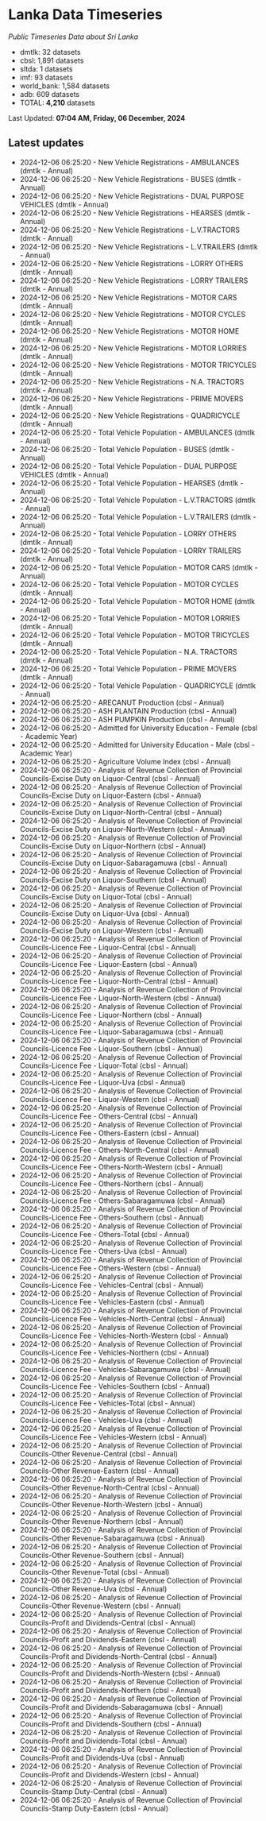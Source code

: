 # Lanka Data Timeseries
*Public Timeseries Data about Sri Lanka*

* dmtlk: 32 datasets
* cbsl: 1,891 datasets
* sltda: 1 datasets
* imf: 93 datasets
* world_bank: 1,584 datasets
* adb: 609 datasets
* TOTAL: **4,210** datasets

Last Updated: **07:04 AM, Friday, 06 December, 2024**

## Latest updates

* 2024-12-06 06:25:20 - New Vehicle Registrations - AMBULANCES (dmtlk - Annual)
* 2024-12-06 06:25:20 - New Vehicle Registrations - BUSES (dmtlk - Annual)
* 2024-12-06 06:25:20 - New Vehicle Registrations - DUAL PURPOSE VEHICLES (dmtlk - Annual)
* 2024-12-06 06:25:20 - New Vehicle Registrations - HEARSES (dmtlk - Annual)
* 2024-12-06 06:25:20 - New Vehicle Registrations - L.V.TRACTORS (dmtlk - Annual)
* 2024-12-06 06:25:20 - New Vehicle Registrations - L.V.TRAILERS (dmtlk - Annual)
* 2024-12-06 06:25:20 - New Vehicle Registrations - LORRY OTHERS (dmtlk - Annual)
* 2024-12-06 06:25:20 - New Vehicle Registrations - LORRY TRAILERS (dmtlk - Annual)
* 2024-12-06 06:25:20 - New Vehicle Registrations - MOTOR CARS (dmtlk - Annual)
* 2024-12-06 06:25:20 - New Vehicle Registrations - MOTOR CYCLES (dmtlk - Annual)
* 2024-12-06 06:25:20 - New Vehicle Registrations - MOTOR HOME (dmtlk - Annual)
* 2024-12-06 06:25:20 - New Vehicle Registrations - MOTOR LORRIES (dmtlk - Annual)
* 2024-12-06 06:25:20 - New Vehicle Registrations - MOTOR TRICYCLES (dmtlk - Annual)
* 2024-12-06 06:25:20 - New Vehicle Registrations - N.A. TRACTORS (dmtlk - Annual)
* 2024-12-06 06:25:20 - New Vehicle Registrations - PRIME MOVERS (dmtlk - Annual)
* 2024-12-06 06:25:20 - New Vehicle Registrations - QUADRICYCLE (dmtlk - Annual)
* 2024-12-06 06:25:20 - Total Vehicle Population - AMBULANCES (dmtlk - Annual)
* 2024-12-06 06:25:20 - Total Vehicle Population - BUSES (dmtlk - Annual)
* 2024-12-06 06:25:20 - Total Vehicle Population - DUAL PURPOSE VEHICLES (dmtlk - Annual)
* 2024-12-06 06:25:20 - Total Vehicle Population - HEARSES (dmtlk - Annual)
* 2024-12-06 06:25:20 - Total Vehicle Population - L.V.TRACTORS (dmtlk - Annual)
* 2024-12-06 06:25:20 - Total Vehicle Population - L.V.TRAILERS (dmtlk - Annual)
* 2024-12-06 06:25:20 - Total Vehicle Population - LORRY OTHERS (dmtlk - Annual)
* 2024-12-06 06:25:20 - Total Vehicle Population - LORRY TRAILERS (dmtlk - Annual)
* 2024-12-06 06:25:20 - Total Vehicle Population - MOTOR CARS (dmtlk - Annual)
* 2024-12-06 06:25:20 - Total Vehicle Population - MOTOR CYCLES (dmtlk - Annual)
* 2024-12-06 06:25:20 - Total Vehicle Population - MOTOR HOME (dmtlk - Annual)
* 2024-12-06 06:25:20 - Total Vehicle Population - MOTOR LORRIES (dmtlk - Annual)
* 2024-12-06 06:25:20 - Total Vehicle Population - MOTOR TRICYCLES (dmtlk - Annual)
* 2024-12-06 06:25:20 - Total Vehicle Population - N.A. TRACTORS (dmtlk - Annual)
* 2024-12-06 06:25:20 - Total Vehicle Population - PRIME MOVERS (dmtlk - Annual)
* 2024-12-06 06:25:20 - Total Vehicle Population - QUADRICYCLE (dmtlk - Annual)
* 2024-12-06 06:25:20 - ARECANUT Production (cbsl - Annual)
* 2024-12-06 06:25:20 - ASH PLANTAIN Production (cbsl - Annual)
* 2024-12-06 06:25:20 - ASH PUMPKIN Production (cbsl - Annual)
* 2024-12-06 06:25:20 - Admitted for University Education - Female (cbsl - Academic Year)
* 2024-12-06 06:25:20 - Admitted for University Education - Male (cbsl - Academic Year)
* 2024-12-06 06:25:20 - Agriculture Volume Index (cbsl - Annual)
* 2024-12-06 06:25:20 - Analysis of Revenue Collection of Provincial Councils-Excise Duty on Liquor-Central (cbsl - Annual)
* 2024-12-06 06:25:20 - Analysis of Revenue Collection of Provincial Councils-Excise Duty on Liquor-Eastern (cbsl - Annual)
* 2024-12-06 06:25:20 - Analysis of Revenue Collection of Provincial Councils-Excise Duty on Liquor-North-Central (cbsl - Annual)
* 2024-12-06 06:25:20 - Analysis of Revenue Collection of Provincial Councils-Excise Duty on Liquor-North-Western (cbsl - Annual)
* 2024-12-06 06:25:20 - Analysis of Revenue Collection of Provincial Councils-Excise Duty on Liquor-Northern (cbsl - Annual)
* 2024-12-06 06:25:20 - Analysis of Revenue Collection of Provincial Councils-Excise Duty on Liquor-Sabaragamuwa (cbsl - Annual)
* 2024-12-06 06:25:20 - Analysis of Revenue Collection of Provincial Councils-Excise Duty on Liquor-Southern (cbsl - Annual)
* 2024-12-06 06:25:20 - Analysis of Revenue Collection of Provincial Councils-Excise Duty on Liquor-Total (cbsl - Annual)
* 2024-12-06 06:25:20 - Analysis of Revenue Collection of Provincial Councils-Excise Duty on Liquor-Uva (cbsl - Annual)
* 2024-12-06 06:25:20 - Analysis of Revenue Collection of Provincial Councils-Excise Duty on Liquor-Western (cbsl - Annual)
* 2024-12-06 06:25:20 - Analysis of Revenue Collection of Provincial Councils-Licence Fee - Liquor-Central (cbsl - Annual)
* 2024-12-06 06:25:20 - Analysis of Revenue Collection of Provincial Councils-Licence Fee - Liquor-Eastern (cbsl - Annual)
* 2024-12-06 06:25:20 - Analysis of Revenue Collection of Provincial Councils-Licence Fee - Liquor-North-Central (cbsl - Annual)
* 2024-12-06 06:25:20 - Analysis of Revenue Collection of Provincial Councils-Licence Fee - Liquor-North-Western (cbsl - Annual)
* 2024-12-06 06:25:20 - Analysis of Revenue Collection of Provincial Councils-Licence Fee - Liquor-Northern (cbsl - Annual)
* 2024-12-06 06:25:20 - Analysis of Revenue Collection of Provincial Councils-Licence Fee - Liquor-Sabaragamuwa (cbsl - Annual)
* 2024-12-06 06:25:20 - Analysis of Revenue Collection of Provincial Councils-Licence Fee - Liquor-Southern (cbsl - Annual)
* 2024-12-06 06:25:20 - Analysis of Revenue Collection of Provincial Councils-Licence Fee - Liquor-Total (cbsl - Annual)
* 2024-12-06 06:25:20 - Analysis of Revenue Collection of Provincial Councils-Licence Fee - Liquor-Uva (cbsl - Annual)
* 2024-12-06 06:25:20 - Analysis of Revenue Collection of Provincial Councils-Licence Fee - Liquor-Western (cbsl - Annual)
* 2024-12-06 06:25:20 - Analysis of Revenue Collection of Provincial Councils-Licence Fee - Others-Central (cbsl - Annual)
* 2024-12-06 06:25:20 - Analysis of Revenue Collection of Provincial Councils-Licence Fee - Others-Eastern (cbsl - Annual)
* 2024-12-06 06:25:20 - Analysis of Revenue Collection of Provincial Councils-Licence Fee - Others-North-Central (cbsl - Annual)
* 2024-12-06 06:25:20 - Analysis of Revenue Collection of Provincial Councils-Licence Fee - Others-North-Western (cbsl - Annual)
* 2024-12-06 06:25:20 - Analysis of Revenue Collection of Provincial Councils-Licence Fee - Others-Northern (cbsl - Annual)
* 2024-12-06 06:25:20 - Analysis of Revenue Collection of Provincial Councils-Licence Fee - Others-Sabaragamuwa (cbsl - Annual)
* 2024-12-06 06:25:20 - Analysis of Revenue Collection of Provincial Councils-Licence Fee - Others-Southern (cbsl - Annual)
* 2024-12-06 06:25:20 - Analysis of Revenue Collection of Provincial Councils-Licence Fee - Others-Total (cbsl - Annual)
* 2024-12-06 06:25:20 - Analysis of Revenue Collection of Provincial Councils-Licence Fee - Others-Uva (cbsl - Annual)
* 2024-12-06 06:25:20 - Analysis of Revenue Collection of Provincial Councils-Licence Fee - Others-Western (cbsl - Annual)
* 2024-12-06 06:25:20 - Analysis of Revenue Collection of Provincial Councils-Licence Fee - Vehicles-Central (cbsl - Annual)
* 2024-12-06 06:25:20 - Analysis of Revenue Collection of Provincial Councils-Licence Fee - Vehicles-Eastern (cbsl - Annual)
* 2024-12-06 06:25:20 - Analysis of Revenue Collection of Provincial Councils-Licence Fee - Vehicles-North-Central (cbsl - Annual)
* 2024-12-06 06:25:20 - Analysis of Revenue Collection of Provincial Councils-Licence Fee - Vehicles-North-Western (cbsl - Annual)
* 2024-12-06 06:25:20 - Analysis of Revenue Collection of Provincial Councils-Licence Fee - Vehicles-Northern (cbsl - Annual)
* 2024-12-06 06:25:20 - Analysis of Revenue Collection of Provincial Councils-Licence Fee - Vehicles-Sabaragamuwa (cbsl - Annual)
* 2024-12-06 06:25:20 - Analysis of Revenue Collection of Provincial Councils-Licence Fee - Vehicles-Southern (cbsl - Annual)
* 2024-12-06 06:25:20 - Analysis of Revenue Collection of Provincial Councils-Licence Fee - Vehicles-Total (cbsl - Annual)
* 2024-12-06 06:25:20 - Analysis of Revenue Collection of Provincial Councils-Licence Fee - Vehicles-Uva (cbsl - Annual)
* 2024-12-06 06:25:20 - Analysis of Revenue Collection of Provincial Councils-Licence Fee - Vehicles-Western (cbsl - Annual)
* 2024-12-06 06:25:20 - Analysis of Revenue Collection of Provincial Councils-Other Revenue-Central (cbsl - Annual)
* 2024-12-06 06:25:20 - Analysis of Revenue Collection of Provincial Councils-Other Revenue-Eastern (cbsl - Annual)
* 2024-12-06 06:25:20 - Analysis of Revenue Collection of Provincial Councils-Other Revenue-North-Central (cbsl - Annual)
* 2024-12-06 06:25:20 - Analysis of Revenue Collection of Provincial Councils-Other Revenue-North-Western (cbsl - Annual)
* 2024-12-06 06:25:20 - Analysis of Revenue Collection of Provincial Councils-Other Revenue-Northern (cbsl - Annual)
* 2024-12-06 06:25:20 - Analysis of Revenue Collection of Provincial Councils-Other Revenue-Sabaragamuwa (cbsl - Annual)
* 2024-12-06 06:25:20 - Analysis of Revenue Collection of Provincial Councils-Other Revenue-Southern (cbsl - Annual)
* 2024-12-06 06:25:20 - Analysis of Revenue Collection of Provincial Councils-Other Revenue-Total (cbsl - Annual)
* 2024-12-06 06:25:20 - Analysis of Revenue Collection of Provincial Councils-Other Revenue-Uva (cbsl - Annual)
* 2024-12-06 06:25:20 - Analysis of Revenue Collection of Provincial Councils-Other Revenue-Western (cbsl - Annual)
* 2024-12-06 06:25:20 - Analysis of Revenue Collection of Provincial Councils-Profit and Dividends-Central (cbsl - Annual)
* 2024-12-06 06:25:20 - Analysis of Revenue Collection of Provincial Councils-Profit and Dividends-Eastern (cbsl - Annual)
* 2024-12-06 06:25:20 - Analysis of Revenue Collection of Provincial Councils-Profit and Dividends-North-Central (cbsl - Annual)
* 2024-12-06 06:25:20 - Analysis of Revenue Collection of Provincial Councils-Profit and Dividends-North-Western (cbsl - Annual)
* 2024-12-06 06:25:20 - Analysis of Revenue Collection of Provincial Councils-Profit and Dividends-Northern (cbsl - Annual)
* 2024-12-06 06:25:20 - Analysis of Revenue Collection of Provincial Councils-Profit and Dividends-Sabaragamuwa (cbsl - Annual)
* 2024-12-06 06:25:20 - Analysis of Revenue Collection of Provincial Councils-Profit and Dividends-Southern (cbsl - Annual)
* 2024-12-06 06:25:20 - Analysis of Revenue Collection of Provincial Councils-Profit and Dividends-Total (cbsl - Annual)
* 2024-12-06 06:25:20 - Analysis of Revenue Collection of Provincial Councils-Profit and Dividends-Uva (cbsl - Annual)
* 2024-12-06 06:25:20 - Analysis of Revenue Collection of Provincial Councils-Profit and Dividends-Western (cbsl - Annual)
* 2024-12-06 06:25:20 - Analysis of Revenue Collection of Provincial Councils-Stamp Duty-Central (cbsl - Annual)
* 2024-12-06 06:25:20 - Analysis of Revenue Collection of Provincial Councils-Stamp Duty-Eastern (cbsl - Annual)